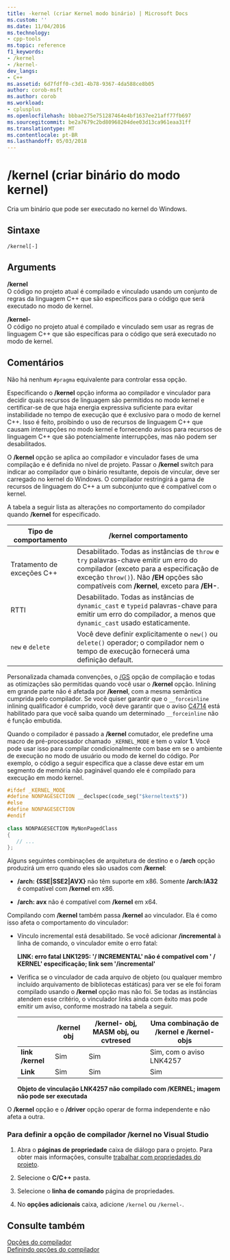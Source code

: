 ```yaml
---
title: -kernel (criar Kernel modo binário) | Microsoft Docs
ms.custom: ''
ms.date: 11/04/2016
ms.technology:
- cpp-tools
ms.topic: reference
f1_keywords:
- /kernel
- /kernel-
dev_langs:
- C++
ms.assetid: 6d7fdff0-c3d1-4b78-9367-4da588ce8b05
author: corob-msft
ms.author: corob
ms.workload:
- cplusplus
ms.openlocfilehash: bbbae275e751287464e4bf1637ee21aff77fb697
ms.sourcegitcommit: be2a7679c2bd80968204dee03d13ca961eaa31ff
ms.translationtype: MT
ms.contentlocale: pt-BR
ms.lasthandoff: 05/03/2018
---
```

# <a name="kernel-create-kernel-mode-binary"></a>/kernel (criar binário do modo kernel)
Cria um binário que pode ser executado no kernel do Windows.  
  
## <a name="syntax"></a>Sintaxe  
  
```  
/kernel[-]  
```  
  
## <a name="arguments"></a>Arguments  
 **/kernel**  
 O código no projeto atual é compilado e vinculado usando um conjunto de regras da linguagem C++ que são específicos para o código que será executado no modo de kernel.  
  
 **/kernel-**  
 O código no projeto atual é compilado e vinculado sem usar as regras de linguagem C++ que são específicas para o código que será executado no modo de kernel.  
  
## <a name="remarks"></a>Comentários  
 Não há nenhum `#pragma` equivalente para controlar essa opção.  
  
 Especificando o **/kernel** opção informa ao compilador e vinculador para decidir quais recursos de linguagem são permitidos no modo kernel e certificar-se de que haja energia expressiva suficiente para evitar instabilidade no tempo de execução que é exclusivo para o modo de kernel C++. Isso é feito, proibindo o uso de recursos de linguagem C++ que causam interrupções no modo kernel e fornecendo avisos para recursos de linguagem C++ que são potencialmente interrupções, mas não podem ser desabilitados.  
  
 O **/kernel** opção se aplica ao compilador e vinculador fases de uma compilação e é definida no nível de projeto. Passar o **/kernel** switch para indicar ao compilador que o binário resultante, depois de vincular, deve ser carregado no kernel do Windows. O compilador restringirá a gama de recursos de linguagem do C++ a um subconjunto que é compatível com o kernel.  
  
 A tabela a seguir lista as alterações no comportamento do compilador quando **/kernel** for especificado.  
  
|Tipo de comportamento|**/kernel** comportamento|  
|-------------------|---------------------------|  
|Tratamento de exceções C++|Desabilitado. Todas as instâncias de `throw` e `try` palavras-chave emitir um erro do compilador (exceto para a especificação de exceção `throw()`). Não **/EH** opções são compatíveis com **/kernel**, exceto para **/EH-**.|  
|RTTI|Desabilitado. Todas as instâncias de `dynamic_cast` e `typeid` palavras-chave para emitir um erro do compilador, a menos que `dynamic_cast` usado estaticamente.|  
|`new` e `delete`|Você deve definir explicitamente o `new()` ou `delete()` operador; o compilador nem o tempo de execução fornecerá uma definição default.|  
  
 Personalizada chamada convenções, o [/GS](../../build/reference/gs-buffer-security-check.md) opção de compilação e todas as otimizações são permitidas quando você usar o **/kernel** opção. Inlining em grande parte não é afetada por **/kernel**, com a mesma semântica cumprida pelo compilador. Se você quiser garantir que o `__forceinline` inlining qualificador é cumprido, você deve garantir que o aviso [C4714](../../error-messages/compiler-warnings/compiler-warning-level-4-c4714.md) está habilitado para que você saiba quando um determinado `__forceinline` não é função embutida.  
  
 Quando o compilador é passado a **/kernel** comutador, ele predefine uma macro de pré-processador chamado `_KERNEL_MODE` e tem o valor **1**. Você pode usar isso para compilar condicionalmente com base em se o ambiente de execução no modo de usuário ou modo de kernel do código. Por exemplo, o código a seguir especifica que a classe deve estar em um segmento de memória não paginável quando ele é compilado para execução em modo kernel.  
  
```cpp  
#ifdef _KERNEL_MODE  
#define NONPAGESECTION __declspec(code_seg("$kerneltext$"))  
#else  
#define NONPAGESECTION  
#endif  
  
class NONPAGESECTION MyNonPagedClass  
{  
   // ...
};  
```  
  
 Alguns seguintes combinações de arquitetura de destino e o **/arch** opção produzirá um erro quando eles são usados com **/kernel**:  
  
-   **/arch: {SSE&#124;SSE2&#124;AVX}** não têm suporte em x86. Somente **/arch:IA32** é compatível com **/kernel** em x86.  
  
-   **/arch: avx** não é compatível com **/kernel** em x64.  
  
 Compilando com **/kernel** também passa **/kernel** ao vinculador. Ela é como isso afeta o comportamento do vinculador:  
  
-   Vínculo incremental está desabilitado. Se você adicionar **/incremental** à linha de comando, o vinculador emite o erro fatal:  
  
     **LINK: erro fatal LNK1295: '/ INCREMENTAL' não é compatível com ' / KERNEL' especificação; link sem '/incremental'**  
  
-   Verifica se o vinculador de cada arquivo de objeto (ou qualquer membro incluído arquivamento de bibliotecas estáticas) para ver se ele foi foram compilado usando o **/kernel** opção mas não foi. Se todas as instâncias atendem esse critério, o vinculador links ainda com êxito mas pode emitir um aviso, conforme mostrado na tabela a seguir.  
  
    ||**/kernel** obj|**/kernel-** obj, MASM obj, ou cvtresed|Uma combinação de **/kernel** e **/kernel-** objs|  
    |-|----------------------|-----------------------------------------------|-------------------------------------------------|  
    |**link /kernel**|Sim|Sim|Sim, com o aviso LNK4257|  
    |**Link**|Sim|Sim|Sim|  
  
     **Objeto de vinculação LNK4257 não compilado com /KERNEL; imagem não pode ser executada**  
  
 O **/kernel** opção e o **/driver** opção operar de forma independente e não afeta a outra.  
  
### <a name="to-set-the-kernel-compiler-option-in-visual-studio"></a>Para definir a opção de compilador /kernel no Visual Studio  
  
1.  Abra o **páginas de propriedade** caixa de diálogo para o projeto. Para obter mais informações, consulte [trabalhar com propriedades do projeto](../../ide/working-with-project-properties.md).  
  
2.  Selecione o **C/C++** pasta.  
  
3.  Selecione o **linha de comando** página de propriedades.  
  
4.  No **opções adicionais** caixa, adicione `/kernel` ou `/kernel-`.  
  
## <a name="see-also"></a>Consulte também  
 [Opções do compilador](../../build/reference/compiler-options.md)   
 [Definindo opções do compilador](../../build/reference/setting-compiler-options.md)